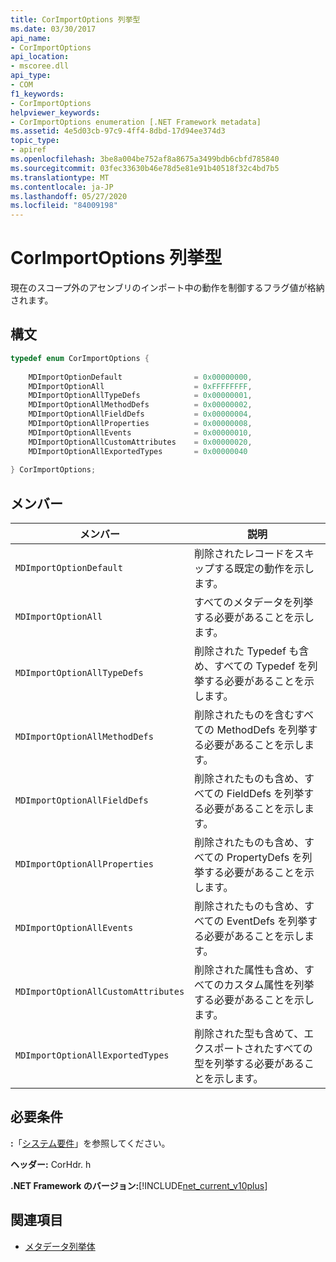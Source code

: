 ```yaml
---
title: CorImportOptions 列挙型
ms.date: 03/30/2017
api_name:
- CorImportOptions
api_location:
- mscoree.dll
api_type:
- COM
f1_keywords:
- CorImportOptions
helpviewer_keywords:
- CorImportOptions enumeration [.NET Framework metadata]
ms.assetid: 4e5d03cb-97c9-4ff4-8dbd-17d94ee374d3
topic_type:
- apiref
ms.openlocfilehash: 3be8a004be752af8a8675a3499bdb6cbfd785840
ms.sourcegitcommit: 03fec33630b46e78d5e81e91b40518f32c4bd7b5
ms.translationtype: MT
ms.contentlocale: ja-JP
ms.lasthandoff: 05/27/2020
ms.locfileid: "84009198"
---
```

# <a name="corimportoptions-enumeration"></a>CorImportOptions 列挙型
現在のスコープ外のアセンブリのインポート中の動作を制御するフラグ値が格納されます。  
  
## <a name="syntax"></a>構文  
  
```cpp  
typedef enum CorImportOptions {  
  
    MDImportOptionDefault                = 0x00000000,  
    MDImportOptionAll                    = 0xFFFFFFFF,  
    MDImportOptionAllTypeDefs            = 0x00000001,  
    MDImportOptionAllMethodDefs          = 0x00000002,  
    MDImportOptionAllFieldDefs           = 0x00000004,  
    MDImportOptionAllProperties          = 0x00000008,  
    MDImportOptionAllEvents              = 0x00000010,  
    MDImportOptionAllCustomAttributes    = 0x00000020,  
    MDImportOptionAllExportedTypes       = 0x00000040  
  
} CorImportOptions;  
```  
  
## <a name="members"></a>メンバー  
  
|メンバー|説明|  
|------------|-----------------|  
|`MDImportOptionDefault`|削除されたレコードをスキップする既定の動作を示します。|  
|`MDImportOptionAll`|すべてのメタデータを列挙する必要があることを示します。|  
|`MDImportOptionAllTypeDefs`|削除された Typedef も含め、すべての Typedef を列挙する必要があることを示します。|  
|`MDImportOptionAllMethodDefs`|削除されたものを含むすべての MethodDefs を列挙する必要があることを示します。|  
|`MDImportOptionAllFieldDefs`|削除されたものも含め、すべての FieldDefs を列挙する必要があることを示します。|  
|`MDImportOptionAllProperties`|削除されたものも含め、すべての PropertyDefs を列挙する必要があることを示します。|  
|`MDImportOptionAllEvents`|削除されたものも含め、すべての EventDefs を列挙する必要があることを示します。|  
|`MDImportOptionAllCustomAttributes`|削除された属性も含め、すべてのカスタム属性を列挙する必要があることを示します。|  
|`MDImportOptionAllExportedTypes`|削除された型も含めて、エクスポートされたすべての型を列挙する必要があることを示します。|  
  
## <a name="requirements"></a>必要条件  
 **:**「[システム要件](../../get-started/system-requirements.md)」を参照してください。  
  
 **ヘッダー:** CorHdr. h  
  
 **.NET Framework のバージョン:**[!INCLUDE[net_current_v10plus](../../../../includes/net-current-v10plus-md.md)]  
  
## <a name="see-also"></a>関連項目

- [メタデータ列挙体](metadata-enumerations.md)
